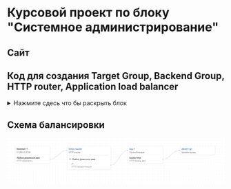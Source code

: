 # Курсовой проект по блоку "Системное администрирование"

## Сайт 

## Код для создания  Target Group, Backend Group, HTTP router, Application load balancer

<details>
<summary>Нажмите сдесь что бы раскрыть блок</summary>

```
#target group
resource "yandex_alb_target_group" "direct-gr" {
  name      = "direct-gr"

  target {
    subnet_id  = yandex_vpc_subnet.web-sub-a.id
    ip_address = yandex_compute_instance.webserver[0].network_interface.0.ip_address
  }

  target {
    subnet_id  = yandex_vpc_subnet.web-sub-b.id
    ip_address = yandex_compute_instance.webserver[1].network_interface.0.ip_address    
  }
}

#backend group
resource "yandex_alb_backend_group" "bg-1" {
  name      = "bg-1"

  http_backend {
    name = "bodra-http"
    port = 80
  target_group_ids = [yandex_alb_target_group.direct-gr.id]
    healthcheck {
      timeout = "10s"
      interval = "2s"
      http_healthcheck {
        path  = "/"
      }
    }
  }
}

#http-router
resource "yandex_alb_http_router" "http-router" {
  name      = "http-router"
}

#virtual host
resource "yandex_alb_virtual_host" "vh-1" {
  name      = "vh-1"
  http_router_id = yandex_alb_http_router.http-router.id
  route {
    name = "vh-route-1"
    http_route {
      http_route_action {
        backend_group_id = yandex_alb_backend_group.bg-1.id
      }
    }
  }
}

#load-balancer
resource "yandex_alb_load_balancer" "lb1" {
  name = "lb1"

  network_id  = yandex_vpc_network.bastionet.id
  security_group_ids = [ yandex_vpc_security_group.alb-wb.id, yandex_vpc_security_group.sg-internet.id ]
  

  allocation_policy {
    location {
      zone_id   = "ru-central1-a"
      subnet_id = yandex_vpc_subnet.web-sub-a.id
    }
    location {
      zone_id   = "ru-central1-b"
      subnet_id = yandex_vpc_subnet.web-sub-b.id
    }
  }

  listener {
    name = "listener-1"
    endpoint {
      address {
        external_ipv4_address {
        }
      }
      ports = [ 80 ]
    }
    http {
      handler {
        http_router_id = yandex_alb_http_router.http-router.id
      }
    }
  }
}
```
</details>

## Схема балансировки
![Скриншот 1](https://github.com/ysatii/Course_project_on_the_block_System_Administration/blob/main/img/sait1.jpg)

